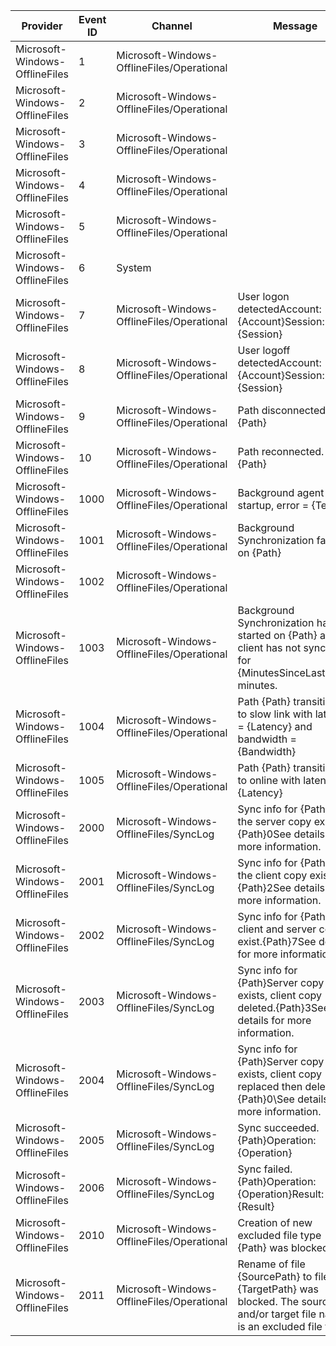 Provider                        |  Event ID  |  Channel                                     |  Message
--------------------------------|------------|----------------------------------------------|----------------------------------------------------------------------------------------------------------------------------
Microsoft-Windows-OfflineFiles  |  1         |  Microsoft-Windows-OfflineFiles/Operational  |
Microsoft-Windows-OfflineFiles  |  2         |  Microsoft-Windows-OfflineFiles/Operational  |
Microsoft-Windows-OfflineFiles  |  3         |  Microsoft-Windows-OfflineFiles/Operational  |
Microsoft-Windows-OfflineFiles  |  4         |  Microsoft-Windows-OfflineFiles/Operational  |
Microsoft-Windows-OfflineFiles  |  5         |  Microsoft-Windows-OfflineFiles/Operational  |
Microsoft-Windows-OfflineFiles  |  6         |  System                                      |
Microsoft-Windows-OfflineFiles  |  7         |  Microsoft-Windows-OfflineFiles/Operational  |  User logon detectedAccount: {Account}Session: {Session}
Microsoft-Windows-OfflineFiles  |  8         |  Microsoft-Windows-OfflineFiles/Operational  |  User logoff detectedAccount: {Account}Session: {Session}
Microsoft-Windows-OfflineFiles  |  9         |  Microsoft-Windows-OfflineFiles/Operational  |  Path disconnected.{Path}
Microsoft-Windows-OfflineFiles  |  10        |  Microsoft-Windows-OfflineFiles/Operational  |  Path reconnected.{Path}
Microsoft-Windows-OfflineFiles  |  1000      |  Microsoft-Windows-OfflineFiles/Operational  |  Background agent failed startup, error = {Text}
Microsoft-Windows-OfflineFiles  |  1001      |  Microsoft-Windows-OfflineFiles/Operational  |  Background Synchronization failed on {Path}
Microsoft-Windows-OfflineFiles  |  1002      |  Microsoft-Windows-OfflineFiles/Operational  |
Microsoft-Windows-OfflineFiles  |  1003      |  Microsoft-Windows-OfflineFiles/Operational  |  Background Synchronization has started on {Path} as client has not synced for {MinutesSinceLastSync} minutes.
Microsoft-Windows-OfflineFiles  |  1004      |  Microsoft-Windows-OfflineFiles/Operational  |  Path {Path} transitioned to slow link with latency = {Latency} and bandwidth = {Bandwidth}
Microsoft-Windows-OfflineFiles  |  1005      |  Microsoft-Windows-OfflineFiles/Operational  |  Path {Path} transitioned to online with latency = {Latency}
Microsoft-Windows-OfflineFiles  |  2000      |  Microsoft-Windows-OfflineFiles/SyncLog      |  Sync info for {Path}Only the server copy exists.{Path}0See details for more information.
Microsoft-Windows-OfflineFiles  |  2001      |  Microsoft-Windows-OfflineFiles/SyncLog      |  Sync info for {Path}Only the client copy exists.{Path}2See details for more information.
Microsoft-Windows-OfflineFiles  |  2002      |  Microsoft-Windows-OfflineFiles/SyncLog      |  Sync info for {Path}Both client and server copies exist.{Path}7See details for more information.
Microsoft-Windows-OfflineFiles  |  2003      |  Microsoft-Windows-OfflineFiles/SyncLog      |  Sync info for {Path}Server copy exists, client copy deleted.{Path}3See details for more information.
Microsoft-Windows-OfflineFiles  |  2004      |  Microsoft-Windows-OfflineFiles/SyncLog      |  Sync info for {Path}Server copy exists, client copy replaced then deleted.{Path}0\See details for more information.
Microsoft-Windows-OfflineFiles  |  2005      |  Microsoft-Windows-OfflineFiles/SyncLog      |  Sync succeeded.{Path}Operation: {Operation}
Microsoft-Windows-OfflineFiles  |  2006      |  Microsoft-Windows-OfflineFiles/SyncLog      |  Sync failed.{Path}Operation: {Operation}Result: {Result}
Microsoft-Windows-OfflineFiles  |  2010      |  Microsoft-Windows-OfflineFiles/Operational  |  Creation of new excluded file type {Path} was blocked.
Microsoft-Windows-OfflineFiles  |  2011      |  Microsoft-Windows-OfflineFiles/Operational  |  Rename of file {SourcePath} to file {TargetPath} was blocked. The source and/or target file name is an excluded file type.
